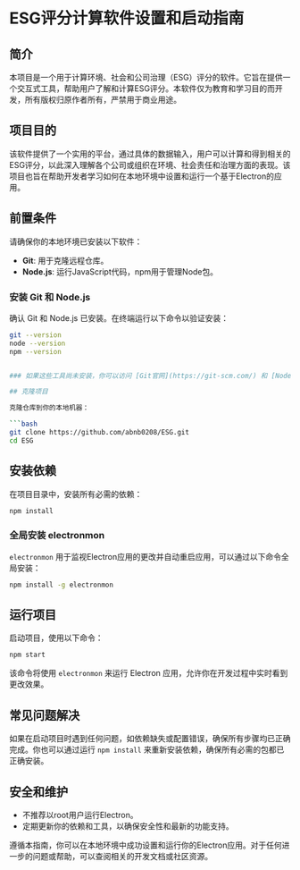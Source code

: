 # ESG评分计算软件设置和启动指南

## 简介
本项目是一个用于计算环境、社会和公司治理（ESG）评分的软件。它旨在提供一个交互式工具，帮助用户了解和计算ESG评分。本软件仅为教育和学习目的而开发，所有版权归原作者所有，严禁用于商业用途。

## 项目目的
该软件提供了一个实用的平台，通过具体的数据输入，用户可以计算和得到相关的ESG评分，以此深入理解各个公司或组织在环境、社会责任和治理方面的表现。该项目也旨在帮助开发者学习如何在本地环境中设置和运行一个基于Electron的应用。

## 前置条件
请确保你的本地环境已安装以下软件：
- **Git**: 用于克隆远程仓库。
- **Node.js**: 运行JavaScript代码，npm用于管理Node包。

### 安装 Git 和 Node.js
确认 Git 和 Node.js 已安装。在终端运行以下命令以验证安装：

```bash
git --version
node --version
npm --version


### 如果这些工具尚未安装，你可以访问 [Git官网](https://git-scm.com/) 和 [Node.js官网](https://nodejs.org/) 来下载并安装。

## 克隆项目

克隆仓库到你的本地机器：

```bash
git clone https://github.com/abnb0208/ESG.git
cd ESG
```



## 安装依赖

在项目目录中，安装所有必需的依赖：

```bash
npm install
```

### 全局安装 electronmon

`electronmon` 用于监视Electron应用的更改并自动重启应用，可以通过以下命令全局安装：

```bash
npm install -g electronmon
```

## 运行项目

启动项目，使用以下命令：

```bash
npm start
```

该命令将使用 `electronmon` 来运行 Electron 应用，允许你在开发过程中实时看到更改效果。

## 常见问题解决

如果在启动项目时遇到任何问题，如依赖缺失或配置错误，确保所有步骤均已正确完成。你也可以通过运行 `npm install` 来重新安装依赖，确保所有必需的包都已正确安装。

## 安全和维护

- 不推荐以root用户运行Electron。
- 定期更新你的依赖和工具，以确保安全性和最新的功能支持。

遵循本指南，你可以在本地环境中成功设置和运行你的Electron应用。对于任何进一步的问题或帮助，可以查阅相关的开发文档或社区资源。
```

